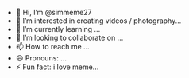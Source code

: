 - 👋 Hi, I’m @simmeme27
- 👀 I’m interested in creating videos / photography...
- 🌱 I’m currently learning ...
- 💞️ I’m looking to collaborate on  ...
- 📫 How to reach me ...
- 😄 Pronouns: ...
- ⚡ Fun fact: i love meme...

<!---
simmeme27/simmeme27 is a ✨ special ✨ repository because its `README.md` (this file) appears on your GitHub profile.
You can click the Preview link to take a look at your changes.
--->

